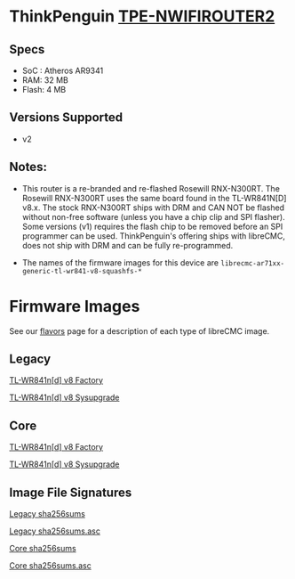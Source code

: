 # ThinkPenguin  [TPE-NWIFIROUTER2](https://www.thinkpenguin.com/gnu-linux/free-software-wireless-n-broadband-router-gnu-linux-tpe-nwifirouter2)

## Specs

* SoC : Atheros AR9341
* RAM: 32 MB
* Flash: 4 MB

## Versions Supported

* v2

## Notes:

* This router is a re-branded and re-flashed Rosewill RNX-N300RT. The Rosewill RNX-N300RT uses the same board found in the 
TL-WR841N[D] v8.x. The stock RNX-N300RT ships with DRM and CAN NOT be flashed without non-free software (unless you have 
a chip clip and SPI flasher). Some versions (v1) requires the flash chip to be removed before an SPI programmer can be used. 
ThinkPenguin's offering ships with libreCMC, does not ship with DRM and can be fully re-programmed.

* The names of the firmware images for this device are `librecmc-ar71xx-generic-tl-wr841-v8-squashfs-*`

# Firmware Images

See our [flavors](https://librecmc.org/flavors.html) page for a description of each type of libreCMC image.

## Legacy

[TL-WR841n[d] v8 Factory](https://librecmc.org/librecmc/downloads/snapshots/current/legacy/ar71xx/generic/librecmc-ar71xx-generic-tl-wr841-v8-squashfs-factory.bin)

[TL-WR841n[d] v8 Sysupgrade](https://librecmc.org/librecmc/downloads/snapshots/current/legacy/ar71xx/generic/librecmc-ar71xx-generic-tl-wr841-v8-squashfs-sysupgrade.bin)

## Core

[TL-WR841n[d] v8 Factory](https://librecmc.org/librecmc/downloads/snapshots/current/core/ar71xx/generic/librecmc-ar71xx-generic-tl-wr841-v8-squashfs-factory.bin)

[TL-WR841n[d] v8 Sysupgrade](https://librecmc.org/librecmc/downloads/snapshots/current/core/ar71xx/generic/librecmc-ar71xx-generic-tl-wr841-v8-squashfs-sysupgrade.bin)


## Image File Signatures 

[Legacy sha256sums](https://librecmc.org/librecmc/downloads/snapshots/current/legacy/ar71xx/generic/sha256sums)

[Legacy sha256sums.asc](https://librecmc.org/librecmc/downloads/snapshots/current/legacy/ar71xx/generic/sha256sums.asc)


[Core sha256sums](https://librecmc.org/librecmc/downloads/snapshots/current/core/ar71xx/generic/sha256sums)

[Core sha256sums.asc](https://librecmc.org/librecmc/downloads/snapshots/current/core/ar71xx/generic/sha256sums.asc)
